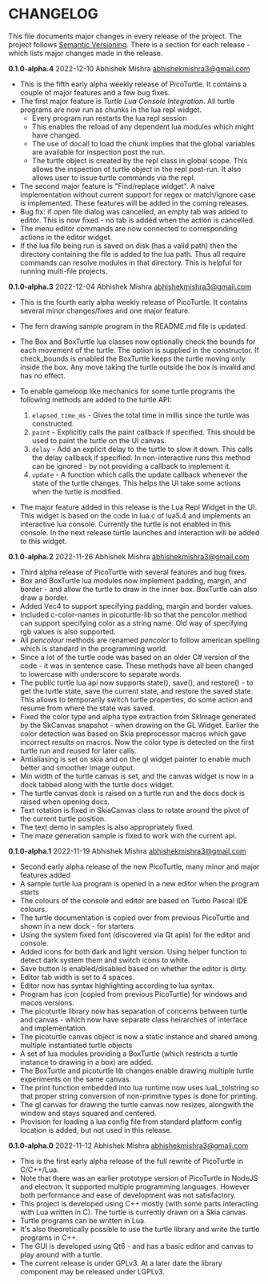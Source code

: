 # CHANGELOG
This file documents major changes in every release of the project. The project follows [Semantic Versioning](https://semver.org/). There is a section for each release - which lists major changes made in the release.

**0.1.0-alpha.4**  2022-12-10 Abhishek Mishra  <abhishekmishra3@gmail.com>

- This is the fifth early alpha weekly release of PicoTurtle. It contains a couple of major features and a few bug fixes.
- The first major feature is *Turtle Lua Console Integration*. All turtle programs are now run as chunks in the lua repl widget. 
  - Every program run restarts the lua repl session 
  - This enables the reload of any dependent lua modules which might have changed.
  - The use of docall to load the chunk implies that the global variables are available for inspection post the run.
  - The turtle object is created by the repl class in global scope. This allows the inspection of turtle object in the repl post-run. It also allows user to issue turtle commands via the repl.
- The second major feature is "Find/replace widget". A naive implementation without current support for regex or match/ignore case is implemented. These features will be added in the coming releases.
- Bug fix: if open file dialog was cancelled, an empty tab was added to editor. This is now fixed - no tab is added when the action is cancelled.
- The menu editor commands are now connected to corresponding actions in the editor widget.
- If the lua file being run is saved on disk (has a valid path) then the directory containing the file is added to the lua path. Thus all require commands can resolve modules in that directory. This is helpful for running multi-file projects.

**0.1.0-alpha.3**  2022-12-04 Abhishek Mishra  <abhishekmishra3@gmail.com>

- This is the fourth early alpha weekly release of PicoTurtle. It contains several minor changes/fixes and one major feature.
- The fern drawing sample program in the README.md file is updated.
- The Box and BoxTurtle lua classes now optionally check the bounds for each movement of the turtle. The option is supplied in the constructor. If check_bounds is enabled the BoxTurtle keeps the turtle moving only inside the box. Any move taking the turtle outside the box is invalid and has no effect.
- To enable gameloop like mechanics for some turtle programs the following methods are added to the turtle API:

  1. `elapsed_time_ms` - Gives the total time in millis since the turtle was constructed.
  2. `paint` - Explicitly calls the paint callback if specified. This should be used to paint the turtle on the UI canvas.
  3. `delay` - Add an explicit delay to the turtle to slow it down. This calls the delay callback if specified. In non-interactive runs this method can be ignored - by not providing a callback to implement it.
  4. `update` - A function which calls the update callback whenever the state of the turtle changes. This helps the UI take some actions when the turtle is modified.
- The major feature added in this release is the Lua Repl Widget in the UI. This widget is based on the code in lua.c of lua5.4 and implements an interactive lua console. Currently the turtle is not enabled in this console. In the next release turtle launches and interaction will be added to this widget.

**0.1.0-alpha.2**  2022-11-26 Abhishek Mishra  <abhishekmishra3@gmail.com>

- Third alpha release of PicoTurtle with several features and bug fixes.
- Box and BoxTurtle lua modules now implement padding, margin, and border - and allow the turtle to draw in the inner box. BoxTurtle can also draw a border.
- Added Vec4 to support specifying padding, margin and border values.
- Included c-color-names in picoturtle-lib so that the pencolor method can support specifying color as a string name. Old way of specifying rgb values is also supported.
- All _pencolour_ methods are renamed *pencolor* to follow american spelling which is standard in the programming world.
- Since a lot of the turtle code was based on an older C# version of the code - it was in sentence case. These methods have all been changed to lowercase with underscore to separate words.
- The public turtle lua api now supports state(), save(), and restore() - to get the turtle state, save the current state, and restore the saved state. This allows to temporarily switch turtle properties, do some action and resume from where the state was saved.
- Fixed the color type and alpha type extraction from SkImage generated by the SkCanvas snapshot - when drawing on the GL Widget. Earlier the color detection was based on Skia preprocessor macros which gave incorrect results on macros. Now the color type is detected on the first turtle run and reused for later calls.
- Antialiasing is set on skia and on the gl widget painter to enable much better and smoother image output.
- Min width of the turtle canvas is set, and the canvas widget is now in a dock tabbed along with the turtle docs widget.
- The turtle canvas dock is raised on a turtle run and the docs dock is raised when opening docs.
- Text rotation is fixed in SkiaCanvas class to rotate around the pivot of the current turtle position.
- The text demo in samples is also appropriately fixed.
- The maze generation sample is fixed to work with the current api.

**0.1.0-alpha.1**  2022-11-19 Abhishek Mishra  <abhishekmishra3@gmail.com>

- Second early alpha release of the new PicoTurtle, many minor and major features added
- A sample turtle lua program is opened in a new editor when the program starts
- The colours of the console and editor are based on Turbo Pascal IDE colours.
- The turtle documentation is copied over from previous PicoTurtle and shown in a new dock - for starters.
- Using the system fixed font (discovered via Qt apis) for the editor and console.
- Added icons for both dark and light version. Using helper function to detect dark system them and switch icons to white.
- Save button is enabled/disabled based on whether the editor is dirty.
- Editor tab width is set to 4 spaces.
- Editor now has syntax highlighting according to lua syntax.
- Program has icon (copied from previous PicoTurtle) for windows and macos versions.
- The picoturtle library now has separation of concerns between turtle and canvas - which now have separate class heirarchies of interface and implementation.
- The picoturtle canvas object is now a static instance and shared among multiple instantiated turtle objects
- A set of lua modules providing a BoxTurtle (which restricts a turtle instance to drawing in a box) are added.
- The BoxTurtle and picoturtle lib changes enable drawing multiple turtle experiments on the same canvas.
- The print function embedded into lua runtime now uses luaL_tolstring so that proper string conversion of non-primitive types is done for printing.
- The gl canvas for drawing the turtle canvas now resizes, alongwith the window and stays squared and centered.
- Provision for loading a lua config file from standard platform config location is added, but not used in this release.

**0.1.0-alpha.0**  2022-11-12 Abhishek Mishra  <abhishekmishra3@gmail.com>

- This is the first early alpha release of the full rewrite of PicoTurtle in C/C++/Lua.
- Note that there was an earlier prototype version of PicoTurtle in NodeJS and electron. It supported multiple programming languages. However both performance and ease of development was not satisfactory.
- This project is developed using C++ mostly (with some parts interacting with Lua written in C). The turtle is currently drawn on a Skia canvas.
- Turtle programs can be written in Lua.
- It's also theoretically possible to use the turtle library and write the turtle programs in C++.
- The GUI is developed using Qt6 - and has a basic editor and canvas to play around with a turtle.
- The current release is under GPLv3. At a later date the library component may be released under LGPLv3.